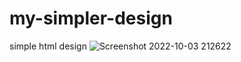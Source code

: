 # my-simpler-design
simple html design
![Screenshot 2022-10-03 212622](https://user-images.githubusercontent.com/90498563/193662072-b3c256ab-9803-48f3-b59d-c7a0336f4031.png)
